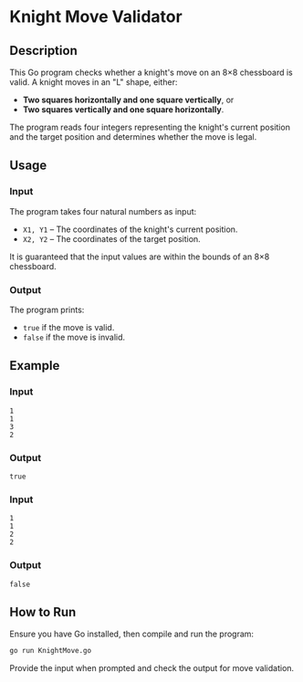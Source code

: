 # Knight Move Validator

## Description
This Go program checks whether a knight's move on an 8×8 chessboard is valid. A knight moves in an "L" shape, either:
- **Two squares horizontally and one square vertically**, or
- **Two squares vertically and one square horizontally**.

The program reads four integers representing the knight's current position and the target position and determines whether the move is legal.

## Usage

### Input
The program takes four natural numbers as input:
- `X1, Y1` – The coordinates of the knight's current position.
- `X2, Y2` – The coordinates of the target position.

It is guaranteed that the input values are within the bounds of an 8×8 chessboard.

### Output
The program prints:
- `true` if the move is valid.
- `false` if the move is invalid.

## Example

### Input
```
1 
1 
3 
2
```
### Output
```
true
```

### Input
```
1 
1 
2 
2
```
### Output
```
false
```

## How to Run
Ensure you have Go installed, then compile and run the program:

```sh
go run KnightMove.go
```

Provide the input when prompted and check the output for move validation.

